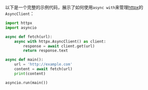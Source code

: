 以下是一个完整的示例代码，展示了如何使用`async with`来管理[httpx](https://zh.wikipedia.org/wiki/httpx)的`AsyncClient`：

```python
import httpx
import asyncio

async def fetch(url):
    async with httpx.AsyncClient() as client:
        response = await client.get(url)
        return response.text

async def main():
    url = 'http://example.com'
    content = await fetch(url)
    print(content)

asyncio.run(main())
```


